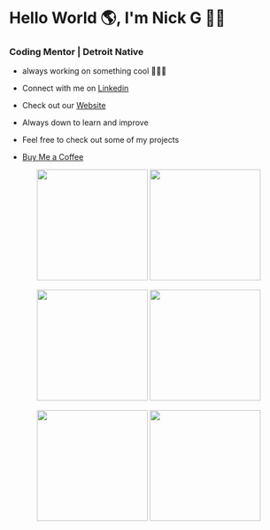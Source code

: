 # Hello World 🌎, I'm Nick G 👋🏾
### Coding Mentor | Detroit Native


- always working on something cool 👨🏾‍💻
  
- Connect with me on [Linkedin](https://www.linkedin.com/in/nicholas-gordon-406394bb/)
  
- Check out our [Website](https://www.detroitdevs.net)

- Always down to learn and improve

- Feel free to check out some of my projects

- [Buy Me a Coffee](https://buymeacoffee.com/devnickg)

<p align="center">
  <img src="https://github.com/user-attachments/assets/d0829247-929d-4902-a034-d923ce2cb3d6" width="200">
  <img src="https://github.com/user-attachments/assets/555f7940-2b97-409a-9f1e-07c8a2795ed9" width="200">
</p>
<p align="center">
  <img src="https://github.com/user-attachments/assets/611d2b03-b4a3-4f0f-9a42-7737355e35c4" width="200">
  <img src="https://github.com/user-attachments/assets/00399bd0-2776-4b26-802b-9cba1fdc0f1c" width="200"> 
</p>

<p align="center">
  <img src="https://github.com/user-attachments/assets/3a269e93-eab3-4a1f-b077-e8a68234ca12" width="200">
    <img src="https://github.com/user-attachments/assets/cdc6048f-73aa-45c4-b4d8-1d86088314d6" width="200">
</p>


